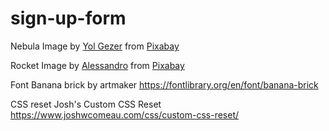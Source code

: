 # sign-up-form

Nebula Image by <a href="https://pixabay.com/users/yolgezer-28369808/?utm_source=link-attribution&utm_medium=referral&utm_campaign=image&utm_content=8753350">Yol Gezer</a> from <a href="https://pixabay.com//?utm_source=link-attribution&utm_medium=referral&utm_campaign=image&utm_content=8753350">Pixabay</a>

Rocket Image by <a href="https://pixabay.com/users/alex_hern-25379180/?utm_source=link-attribution&utm_medium=referral&utm_campaign=image&utm_content=7148192">Alessandro</a> from <a href="https://pixabay.com//?utm_source=link-attribution&utm_medium=referral&utm_campaign=image&utm_content=7148192">Pixabay</a>

Font Banana brick by artmaker
https://fontlibrary.org/en/font/banana-brick

CSS reset
Josh's Custom CSS Reset
https://www.joshwcomeau.com/css/custom-css-reset/
